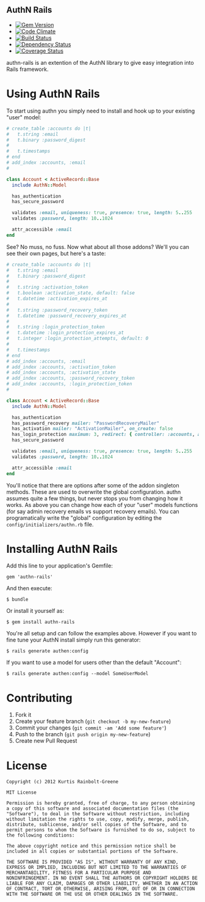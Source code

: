 AuthN Rails
-----------

  - [![Gem Version](https://badge.fury.io/rb/authn-rails.png)](https://rubygems.org/gems/authn-rails)
  - [![Code Climate](https://codeclimate.com/github/krainboltgreene/authn-rails.png)](https://codeclimate.com/github/krainboltgreene/authn-rails)
  - [![Build Status](https://travis-ci.org/krainboltgreene/authn-rails.png)](https://travis-ci.org/krainboltgreene/authn-rails)
  - [![Dependency Status](https://gemnasium.com/krainboltgreene/authn-rails.png)](https://gemnasium.com/krainboltgreene/authn-rails)
  - [![Coverage Status](https://coveralls.io/repos/krainboltgreene/authn-rails/badge.png?branch=master)](https://coveralls.io/r/krainboltgreene/authn-rails)

authn-rails is an extention of the AuthN library to give easy integration into Rails framework.


Using AuthN Rails
=================

To start using authn you simply need to install and hook up to your existing "user" model:

``` ruby
# create_table :accounts do |t|
#   t.string :email
#   t.binary :password_digest
#
#   t.timestamps
# end
# add_index :accounts, :email
#

class Account < ActiveRecord::Base
  include AuthN::Model

  has_authentication
  has_secure_password

  validates :email, uniqueness: true, presence: true, length: 5..255
  validates :password, length: 10..1024

  attr_accessible :email
end
```

See?
No muss, no fuss.
Now what about all those addons?
We'll you can see their own pages, but here's a taste:

``` ruby
# create_table :accounts do |t|
#   t.string :email
#   t.binary :password_digest
#
#   t.string :activation_token
#   t.boolean :activation_state, default: false
#   t.datetime :activation_expires_at
#
#   t.string :password_recovery_token
#   t.datetime :password_recovery_expires_at
#
#   t.string :login_protection_token
#   t.datetime :login_protection_expires_at
#   t.integer :login_protection_attempts, default: 0
#
#   t.timestamps
# end
# add_index :accounts, :email
# add_index :accounts, :activation_token
# add_index :accounts, :activation_state
# add_index :accounts, :password_recovery_token
# add_index :accounts, :login_protection_token
#

class Account < ActiveRecord::Base
  include AuthN::Model

  has_authentication
  has_password_recovery mailer: "PasswordRecoveryMailer"
  has_activation mailer: "ActivationMailer", on_create: false
  has_login_protection maximum: 3, redirect: { controller: :accounts, action: :maximum_login_failure }
  has_secure_password

  validates :email, uniqueness: true, presence: true, length: 5..255
  validates :password, length: 10..1024

  attr_accessible :email
end
```

You'll notice that there are options after some of the addon singleton methods.
These are used to overwrite the global configuration.
authn assumes quite a few things, but never stops you from changing how it works.
As above you can change how each of your "user" models functions (for say admin recovery emails vs support recovery emails).
You can programatically write the "global" configuration by editing the `config/initializers/authn.rb` file.


Installing AuthN Rails
======================

Add this line to your application's Gemfile:

    gem 'authn-rails'

And then execute:

    $ bundle

Or install it yourself as:

    $ gem install authn-rails

You're all setup and can follow the examples above.
However if you want to fine tune your AuthN install simply run this generator:

    $ rails generate authen:config

If you want to use a model for users other than the default "Account":

    $ rails generate authen:config --model SomeUserModel


Contributing
============

  1. Fork it
  2. Create your feature branch (`git checkout -b my-new-feature`)
  3. Commit your changes (`git commit -am 'Add some feature'`)
  4. Push to the branch (`git push origin my-new-feature`)
  5. Create new Pull Request


License
=======

    Copyright (c) 2012 Kurtis Rainbolt-Greene

    MIT License

    Permission is hereby granted, free of charge, to any person obtaining
    a copy of this software and associated documentation files (the
    "Software"), to deal in the Software without restriction, including
    without limitation the rights to use, copy, modify, merge, publish,
    distribute, sublicense, and/or sell copies of the Software, and to
    permit persons to whom the Software is furnished to do so, subject to
    the following conditions:

    The above copyright notice and this permission notice shall be
    included in all copies or substantial portions of the Software.

    THE SOFTWARE IS PROVIDED "AS IS", WITHOUT WARRANTY OF ANY KIND,
    EXPRESS OR IMPLIED, INCLUDING BUT NOT LIMITED TO THE WARRANTIES OF
    MERCHANTABILITY, FITNESS FOR A PARTICULAR PURPOSE AND
    NONINFRINGEMENT. IN NO EVENT SHALL THE AUTHORS OR COPYRIGHT HOLDERS BE
    LIABLE FOR ANY CLAIM, DAMAGES OR OTHER LIABILITY, WHETHER IN AN ACTION
    OF CONTRACT, TORT OR OTHERWISE, ARISING FROM, OUT OF OR IN CONNECTION
    WITH THE SOFTWARE OR THE USE OR OTHER DEALINGS IN THE SOFTWARE.
